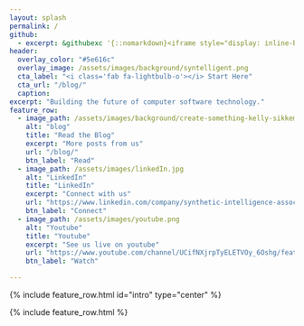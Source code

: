 ```yaml
---
layout: splash
permalink: /
github:
  - excerpt: &githubexc '{::nomarkdown}<iframe style="display: inline-block;" src="https://ghbtns.com/github-btn.html?user=metaera&repo=syntelligent.org&type=star&count=true&size=large" frameborder="0" scrolling="0" width="160px" height="30px"></iframe> <iframe style="display: inline-block;" src="https://ghbtns.com/github-btn.html?user=metaera&repo=syntelligent.org&type=fork&count=true&size=large" frameborder="0" scrolling="0" width="158px" height="30px"></iframe>{:/nomarkdown}'
header:
  overlay_color: "#5e616c"
  overlay_image: /assets/images/background/syntelligent.png
  cta_label: "<i class='fab fa-lightbulb-o'></i> Start Here"
  cta_url: "/blog/"
  caption:
excerpt: "Building the future of computer software technology."
feature_row:
  - image_path: /assets/images/background/create-something-kelly-sikkema-Nlax2tu89bU-unsplash.webp
    alt: "blog"
    title: "Read the Blog"
    excerpt: "More posts from us"
    url: "/blog/"
    btn_label: "Read"
  - image_path: /assets/images/linkedIn.jpg
    alt: "LinkedIn"
    title: "LinkedIn"
    excerpt: "Connect with us"
    url: "https://www.linkedin.com/company/synthetic-intelligence-association"
    btn_label: "Connect"
  - image_path: /assets/images/youtube.png
    alt: "Youtube"
    title: "Youtube"
    excerpt: "See us live on youtube"
    url: "https://www.youtube.com/channel/UCifNXjrpTyELETVOy_6Oshg/featured?view_as=subscriber"
    btn_label: "Watch"

---
```



<style>
.archive__item-teaser {
    height: 250px;
}
.bravereferral {
  text-align: center;
}
</style>

{% include feature_row.html id="intro" type="center" %}



{% include feature_row.html %}
